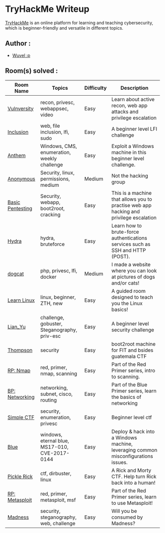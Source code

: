 # TryHackMe Writeup

[TryHackMe](https://tryhackme.com/) is an online platform for learning and teaching cybersecurity, which is beginner-friendly and versatile in different topics. 

## Author : 
* [Wuvel :p](https://tryhackme.com/p/wuvel)

## Room(s) solved :

Room Name   | Topics    | Difficulty    | Description
----        | ----      | ----          | ----
[Vulnversity](https://tryhackme.com/room/vulnversity) | recon, privesc, webappsec, video | Easy | Learn about active recon, web app attacks and privilege escalation
[Inclusion](https://tryhackme.com/room/inclusion) | web, file inclusion, lfi, sudo | Easy | A beginner level LFI challenge
[Anthem](https://tryhackme.com/room/anthem) | Windows, CMS, enumeration, weekly challenge | Easy | Exploit a Windows machine in this beginner level challenge.
[Anonymous](https://tryhackme.com/room/anonymous) | Security, linux, permissions, medium | Medium | Not the hacking group
[Basic Pentesting](https://tryhackme.com/room/basicpentestingjt) | Security, webapp, boot2root, cracking | Easy | This is a machine that allows you to practise web app hacking and privilege escalation
[Hydra](https://tryhackme.com/room/anonymous) | hydra, bruteforce | Easy | Learn how to brute-force authentications services such as SSH and HTTP (POST).
[dogcat](https://tryhackme.com/room/dogcat) | php, privesc, lfi, docker | Medium | I made a website where you can look at pictures of dogs and/or cats!
[Learn Linux](https://tryhackme.com/room/zthlinux) | linux, beginner, ZTH, new | Easy | A guided room designed to teach you the Linux basics!
[Lian_Yu](https://tryhackme.com/room/lianyu) | challenge, gobuster, Steganography, priv-esc | Easy | A beginner level security challenge
[Thompson](https://tryhackme.com/room/bsidesgtthompson) | security | Easy | boot2root machine for FIT and bsides guatemala CTF
[RP: Nmap](https://tryhackme.com/room/rpnmap) | red, primer, nmap, scanning | Easy | Part of the Red Primer series, intro to scanning.
[BP: Networking](https://tryhackme.com/room/bpnetworking) | networking, subnet, cisco, routing | Easy | Part of the Blue Primer series, learn the basics of networking
[Simple CTF](https://tryhackme.com/room/easyctf) | security, enumeration, privesc | Easy | Beginner level ctf
[Blue](https://tryhackme.com/room/blue) | windows, eternal blue, MS17-010, CVE-2017-0144 | Easy | Deploy & hack into a Windows machine, leveraging common misconfigurations issues.
[Pickle Rick](https://tryhackme.com/room/picklerick) | ctf, dirbuster, linux | Easy | A Rick and Morty CTF. Help turn Rick back into a human!
[RP: Metasploit](https://tryhackme.com/room/rpmetasploit) | red, primer, metasploit, msf | Easy | Part of the Red Primer series, learn to use Metasploit!
[Madness](https://tryhackme.com/room/madness) | security, steganography, web, challenge | Easy | Will you be consumed by Madness?

